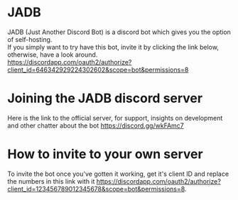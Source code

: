 # JADB
JADB (Just Another Discord Bot) is a discord bot which gives you the option of self-hosting.<br/>
If you simply want to try have this bot, invite it by clicking the link below, otherwise, have a look around.<br/>
https://discordapp.com/oauth2/authorize?client_id=646342929224302602&scope=bot&permissions=8

# Joining the JADB discord server
Here is the link to the official server, for support, insights on development and other chatter about the bot
https://discord.gg/wkFAmc7

# How to invite to your own server
To invite the bot once you've gotten it working, get it's client ID and replace the numbers in this link with it https://discordapp.com/oauth2/authorize?client_id=123456789012345678&scope=bot&permissions=8.
